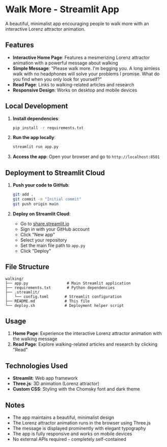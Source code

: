 # Walk More - Streamlit App

A beautiful, minimalist app encouraging people to walk more with an interactive Lorenz attractor animation.

## Features

- **Interactive Home Page**: Features a mesmerizing Lorenz attractor animation with a powerful message about walking
- **Simple Message**: "Please walk more. I'm begging you. A long aimless walk with no headphones will solve your problems I promise. What do you find when you only look for yourself?"
- **Read Page**: Links to walking-related articles and research
- **Responsive Design**: Works on desktop and mobile devices

## Local Development

1. **Install dependencies**:
   ```bash
   pip install -r requirements.txt
   ```

2. **Run the app locally**:
   ```bash
   streamlit run app.py
   ```

3. **Access the app**:
   Open your browser and go to `http://localhost:8501`

## Deployment to Streamlit Cloud

1. **Push your code to GitHub**:
   ```bash
   git add .
   git commit -m "Initial commit"
   git push origin main
   ```

2. **Deploy on Streamlit Cloud**:
   - Go to [share.streamlit.io](https://share.streamlit.io)
   - Sign in with your GitHub account
   - Click "New app"
   - Select your repository
   - Set the main file path to `app.py`
   - Click "Deploy"

## File Structure

```
walking/
├── app.py                 # Main Streamlit application
├── requirements.txt       # Python dependencies
├── .streamlit/
│   └── config.toml       # Streamlit configuration
├── README.md             # This file
└── deploy.sh             # Deployment helper script
```

## Usage

1. **Home Page**: Experience the interactive Lorenz attractor animation with the walking message
2. **Read Page**: Explore walking-related articles and research by clicking "Read"

## Technologies Used

- **Streamlit**: Web app framework
- **Three.js**: 3D animation (Lorenz attractor)
- **Custom CSS**: Styling with the Chomsky font and dark theme

## Notes

- The app maintains a beautiful, minimalist design
- The Lorenz attractor animation runs in the browser using Three.js
- The message is displayed prominently with elegant typography
- The app is fully responsive and works on mobile devices
- No external APIs required - completely self-contained
